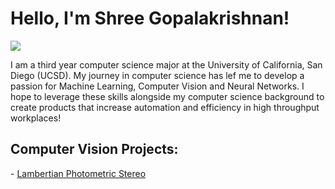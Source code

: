 # Hello, I'm Shree Gopalakrishnan!
<a href="https://www.linkedin.com/in/shree-gopalakrishnan-4b2427214/"><img src="https://img.shields.io/badge/-LinkedIn-0072b1?&style=for-the-badge&logo=linkedin&logoColor=white" /></a>

I am a third year computer science major at the University of California, San Diego (UCSD). My journey in computer science has lef me to develop a passion for Machine Learning, Computer Vision and Neural Networks. I hope to leverage these skills alongside my computer science background to create products that increase automation and efficiency in high throughput workplaces! 

<h2> Computer Vision Projects: </h2>
- <a href="https://github.com/Shree-G/Lambertian-Photometric-Stereo">Lambertian Photometric Stereo</a>
